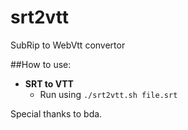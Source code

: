srt2vtt
=======

SubRip to WebVtt convertor

##How to use:

 * <b>SRT to VTT</b>
     * Run using `./srt2vtt.sh file.srt`

Special thanks to bda.
